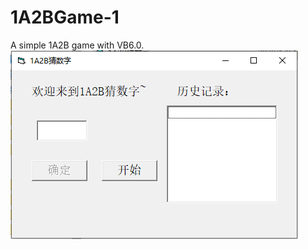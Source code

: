 # 1A2BGame-1
A simple 1A2B game with VB6.0.
![ui](https://github.com/Knight-of-night/1A2BGame-1/blob/master/1A2B-1.png)
